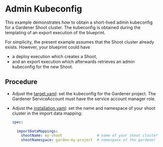# Admin Kubeconfig

This example demonstrates how to obtain a short-lived admin kubeconfig for a Gardener Shoot cluster.
The kubeconfig is obtained during the templating of an export execution of the blueprint.

For simplicity, the present example assumes that the Shoot cluster already exists.
However, your blueprint could have
- a deploy execution which creates a Shoot,
- and an export execution which afterwards retrieves an admin kubeconfig for the new Shoot.


## Procedure

- Adjust the [target.yaml](installation/target.yaml): set the kubeconfig for the Gardener project.
  The Gardener ServiceAccount must have the service account manager role.

- Adjust the [installation.yaml](installation/installation.yaml): set the name and namespace of your shoot cluster in
  the import data mapping:

  ```yaml
  spec:
    
    importDataMappings:
      shootName: my-shoot                # name of your shoot cluster
      shootNamespace: garden-my-project  # namespace of the gardener project: garden-<NAME OF GARDENER PROJECT>
  ```
